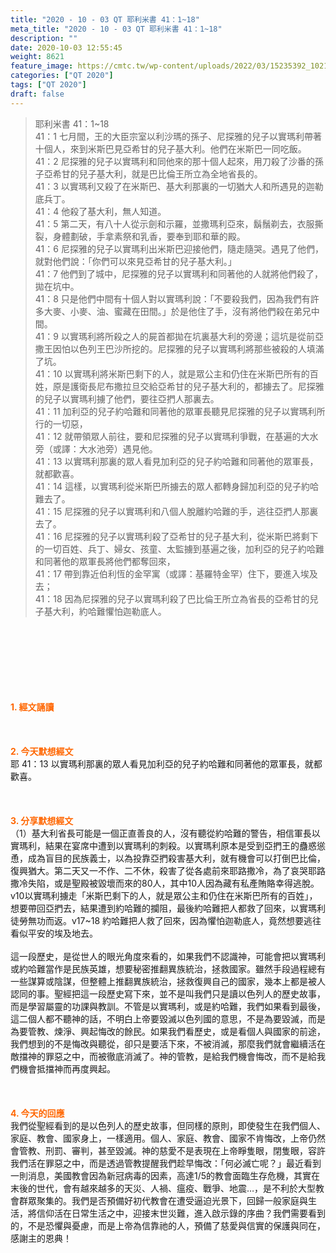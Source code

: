 ```yaml
---
title: "2020 - 10 - 03 QT 耶利米書 41：1~18"
meta_title: "2020 - 10 - 03 QT 耶利米書 41：1~18"
description: ""
date: 2020-10-03 12:55:45
weight: 8621
feature_image: https://cmtc.tw/wp-content/uploads/2022/03/15235392_10211799862337740_180693556567566654_o-1.webp
categories: ["QT 2020"]
tags: ["QT 2020"]
draft: false
---
```


<blockquote>耶利米書 41：1~18<br />
41：1 七月間，王的大臣宗室以利沙瑪的孫子、尼探雅的兒子以實瑪利帶著十個人，來到米斯巴見亞希甘的兒子基大利。他們在米斯巴一同吃飯。<br />
41：2 尼探雅的兒子以實瑪利和同他來的那十個人起來，用刀殺了沙番的孫子亞希甘的兒子基大利，就是巴比倫王所立為全地省長的。<br />
41：3 以實瑪利又殺了在米斯巴、基大利那裏的一切猶大人和所遇見的迦勒底兵丁。<br />
41：4 他殺了基大利，無人知道。<br />
41：5 第二天，有八十人從示劍和示羅，並撒瑪利亞來，鬍鬚剃去，衣服撕裂，身體劃破，手拿素祭和乳香，要奉到耶和華的殿。<br />
41：6 尼探雅的兒子以實瑪利出米斯巴迎接他們，隨走隨哭。遇見了他們，就對他們說：「你們可以來見亞希甘的兒子基大利。」<br />
41：7 他們到了城中，尼探雅的兒子以實瑪利和同著他的人就將他們殺了，拋在坑中。<br />
41：8 只是他們中間有十個人對以實瑪利說：「不要殺我們，因為我們有許多大麥、小麥、油、蜜藏在田間。」於是他住了手，沒有將他們殺在弟兄中間。<br />
41：9 以實瑪利將所殺之人的屍首都拋在坑裏基大利的旁邊；這坑是從前亞撒王因怕以色列王巴沙所挖的。尼探雅的兒子以實瑪利將那些被殺的人填滿了坑。<br />
41：10 以實瑪利將米斯巴剩下的人，就是眾公主和仍住在米斯巴所有的百姓，原是護衛長尼布撒拉旦交給亞希甘的兒子基大利的，都擄去了。尼探雅的兒子以實瑪利擄了他們，要往亞捫人那裏去。<br />
41：11 加利亞的兒子約哈難和同著他的眾軍長聽見尼探雅的兒子以實瑪利所行的一切惡，<br />
41：12 就帶領眾人前往，要和尼探雅的兒子以實瑪利爭戰，在基遍的大水旁（或譯：大水池旁）遇見他。<br />
41：13 以實瑪利那裏的眾人看見加利亞的兒子約哈難和同著他的眾軍長，就都歡喜。<br />
41：14 這樣，以實瑪利從米斯巴所擄去的眾人都轉身歸加利亞的兒子約哈難去了。<br />
41：15 尼探雅的兒子以實瑪利和八個人脫離約哈難的手，逃往亞捫人那裏去了。<br />
41：16 尼探雅的兒子以實瑪利殺了亞希甘的兒子基大利，從米斯巴將剩下的一切百姓、兵丁、婦女、孩童、太監擄到基遍之後，加利亞的兒子約哈難和同著他的眾軍長將他們都奪回來，<br />
41：17 帶到靠近伯利恆的金罕寓（或譯：基羅特金罕）住下，要進入埃及去；<br />
41：18 因為尼探雅的兒子以實瑪利殺了巴比倫王所立為省長的亞希甘的兒子基大利，約哈難懼怕迦勒底人。</blockquote><br />
&nbsp;<br />
<br />
&nbsp;<br />
<br />
&nbsp;<br />
<br />
<span style="color: #ff6600;"><strong>1. </strong><strong>經文誦讀</strong></span><br />
<br />
<span style="color: #ff6600;"><strong> </strong></span><br />
<br />
<span style="color: #ff6600;"><strong>2. 今天默想</strong><strong>經文<br />
</strong></span>耶 41：13 以實瑪利那裏的眾人看見加利亞的兒子約哈難和同著他的眾軍長，就都歡喜。<br />
<br />
&nbsp;<br />
<br />
<span style="color: #ff6600;"><strong>3. 分享默想經文<br />
</strong></span>（1）基大利省長可能是一個正直善良的人，沒有聽從約哈難的警告，相信軍長以實瑪利，結果在宴席中遭到以實瑪利的刺殺。以實瑪利原本是受到亞捫王的蠱惑慫恿，成為盲目的民族義士，以為投靠亞捫殺害基大利，就有機會可以打倒巴比倫，復興猶大。第二天又一不作、二不休，殺害了從各處前來耶路撒冷，為了哀哭耶路撒冷失陷，或是聖殿被毀壞而來的80人，其中10人因為藏有私產賄賂幸得逃脫。v10以實瑪利擄走「米斯巴剩下的人，就是眾公主和仍住在米斯巴所有的百姓」，想要帶回亞捫去，結果遭到約哈難的攔阻，最後約哈難把人都救了回來，以實瑪利徒勞無功而返。v17~18 約哈難把人救了回來，因為懼怕迦勒底人，竟然想要逃往看似平安的埃及地去。<br />
<br />
這一段歷史，是從世人的眼光角度來看的，如果我們不認識神，可能會把以實瑪利或約哈難當作是民族英雄，想要秘密推翻異族統治，拯救國家。雖然手段過程總有一些謀算或陰謀，但整體上推翻異族統治，拯救復興自己的國家，幾本上都是被人認同的事。聖經把這一段歷史寫下來，並不是叫我們只是讀以色列人的歷史故事，而是學習屬靈的功課與教訓。不管是以實瑪利，或是約哈難，我們如果看到最後，這二個人都不聽神的話，不明白上帝要毀滅以色列國的意思，不是為要毀滅，而是為要管教、煉淨、興起悔改的餘民。如果我們看歷史，或是看個人與國家的前途，我們想到的不是悔改與聽從，卻只是要活下來，不被消滅，那麼我們就會繼續活在敵擋神的罪惡之中，而被徹底消滅了。神的管教，是給我們機會悔改，而不是給我們機會抵擋神而再度興起。<br />
<br />
&nbsp;<br />
<br />
<strong style="color: #ff6600; font-size: inherit;">4. 今天的回應<br />
</strong>我們從聖經看到的是以色列人的歷史故事，但同樣的原則，即使發生在我們個人、家庭、教會、國家身上，一樣適用。個人、家庭、教會、國家不肯悔改，上帝仍然會管教、刑罰、審判，甚至毀滅。神的慈愛不是表現在上帝睜隻眼，閉隻眼，容許我們活在罪惡之中，而是透過管教提醒我們趁早悔改：「何必滅亡呢？」最近看到一則消息，美國教會因為新冠病毒的因素，高達1/5的教會面臨生存危機，其實在末後的世代，會有越來越多的天災、人禍、瘟疫、戰爭、地震…，是不利於大型教會群眾聚集的。我們是否預備好初代教會在遭受逼迫光景下，回歸一般家庭與生活，將信仰活在日常生活之中，迎接末世災難，進入啟示錄的序曲？我們需要看到的，不是恐懼與憂慮，而是上帝為信靠祂的人，預備了慈愛與信實的保護與同在，感謝主的恩典！
        